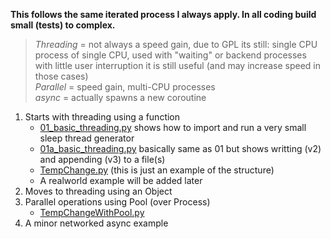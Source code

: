 **This follows the same iterated process I always
 apply. In all coding build small (tests) to 
 complex.**
 
 >*Threading* = not always a speed gain, due to GPL its still: single CPU process of single CPU, used with "waiting" or backend processes with little user interruption it is still useful (and may increase speed in those cases)
 ><br> *Parallel* = speed gain, multi-CPU processes
 ><br> *async* = actually spawns a new coroutine
 
 1. Starts with threading using a function
     - [01_basic_threading.py](./01_basic_threading.py) shows how to import and run a very small sleep thread generator
     - [01a_basic_threading.py](./01a_basic_threading.py) basically same as 01 but shows writting (v2) and appending (v3) to a file(s)
     - [TempChange.py](./TempChange.py) (this is just an example of the structure)
     - A realworld example will be added later
 2. Moves to threading using an Object
 3. Parallel operations using Pool (over Process)
     - [TempChangeWithPool.py](./TempChangeWithPool.py)
 4. A minor networked async example
